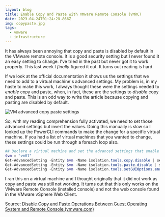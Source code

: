 ```yaml
---
layout: blog
title: Enable Copy and Paste with VMware Remote Console (VMRC)
date: 2023-04-24T01:24:28.866Z
img: copypaste.jpg
tags:
  - vmware
  - infrastructure
---
```





It has always been annoying that copy and paste is disabled by default in the VMware remote console. It is a good security setting but I never found it an easy setting to change. I've tried in the past but never got it to work properly. This last week I *finally* figured it out. It turns out reading is hard.

If we look at the official documentation it shows us the settings that we need to add to a virtual machine's advanced settings. My problem is, in my haste to make this work, I always thought these were the settings needed to *enable* copy and paste, when, in fact, these are the settings to *disable* copy and paste. This is an odd way to write the article because copying and pasting are disabled by default.

![VM advanced copy paste settings](\img\vm-adv-settings-copy-paste.png)

So, with my reading comprehension fully activated, we need to set those advanced settings but invert the values. Doing this manually is slow so I looked up the PowerCLI commands to make the change for a specific virtual machine. If you had a list of virtual machines that you wanted to change, these settings could be run through a foreach loop also.

`````powershell
## Declare a virtual machine and set the advanced settings that enable copy and paste through the VMware Remote Console
$vm = "vm01"
Get-AdvancedSetting -Entity $vm -Name isolation.tools.copy.disable | set-advancedsetting -value false -confirm:$false
Get-AdvancedSetting -Entity $vm -Name isolation.tools.paste.disable | set-advancedsetting -value false -confirm:$false
Get-AdvancedSetting -Entity $vm -Name isolation.tools.setGUIOptions.enable | set-advancedsetting -value true -confirm:$false
`````

I ran this on a virtual machine and I thought originally that it did not work as copy and paste was still not working. It turns out that this only works on the VMware Remote Console (installed console) and not the web console found in the VMware vSphere Web Client. 

Source: [Disable Copy and Paste Operations Between Guest Operating System and Remote Console (vmware.com)](https://docs.vmware.com/en/VMware-vSphere/7.0/com.vmware.vsphere.security.doc/GUID-367D02C1-B71F-4AC3-AA05-85033136A667.html)